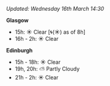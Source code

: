 *Updated: Wednesday 16th March 14:30*

**Glasgow**

* 15h: :sunny: Clear [:cyclone:(:sunny:) as of 8h]
* 16h - 2h: :sunny: Clear

**Edinburgh**

* 15h - 18h: :sunny: Clear
* 19h, 20h: :partly_sunny: Partly Cloudy
* 21h - 2h: :sunny: Clear
